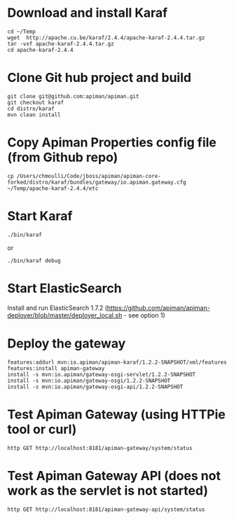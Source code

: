 # Download and install Karaf

```
cd ~/Temp
wget  http://apache.cu.be/karaf/2.4.4/apache-karaf-2.4.4.tar.gz
tar -vxf apache-karaf-2.4.4.tar.gz
cd apache-karaf-2.4.4
```

# Clone Git hub project and build

```
git clone git@github.com:apiman/apiman.git
git checkout karaf
cd distro/karaf
mvn clean install
```

# Copy Apiman Properties config file (from Github repo)

```
cp /Users/chmoulli/Code/jboss/apiman/apiman-core-forked/distro/karaf/bundles/gateway/io.apiman.gateway.cfg ~/Temp/apache-karaf-2.4.4/etc
```

# Start Karaf

```
./bin/karaf 
```

or
 
```
./bin/karaf debug
```

# Start ElasticSearch

Install and run ElasticSearch 1.7.2 (https://github.com/apiman/apiman-deployer/blob/master/deployer_local.sh - see option 1)


# Deploy the gateway

```
features:addurl mvn:io.apiman/apiman-karaf/1.2.2-SNAPSHOT/xml/features
features:install apiman-gateway
install -s mvn:io.apiman/gateway-osgi-servlet/1.2.2-SNAPSHOT
install -s mvn:io.apiman/gateway-osgi/1.2.2-SNAPSHOT
install -s mvn:io.apiman/gateway-osgi-api/1.2.2-SNAPSHOT
```

# Test Apiman Gateway (using HTTPie tool or curl)

```
http GET http://localhost:8181/apiman-gateway/system/status
```

# Test Apiman Gateway API (does not work as the servlet is not started)

```
http GET http://localhost:8181/apiman-gateway-api/system/status
```